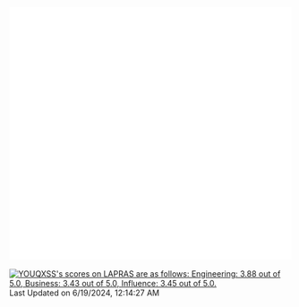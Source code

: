 ![Metrics](/github-metrics.svg)

<!--START_SECTION:lapras-card-->
<p ><a href="https://lapras.com/public/YOUQXSS" target="_blank" rel="noopener noreferrer"><img alt="YOUQXSS's scores on LAPRAS are as follows: Engineering: 3.88 out of 5.0, Business: 3.43 out of 5.0, Influence: 3.45 out of 5.0." src="https://lapras-card-generator.vercel.app/api/svg?e=3.88&b=3.43&i=3.45&b1=%23004736&b2=%2300bf8f&i1=%23007b5c&i2=%2300bf8f&l=en" width="400" ></a>  
Last Updated on 6/19/2024, 12:14:27 AM</p>
<!--END_SECTION:lapras-card-->
